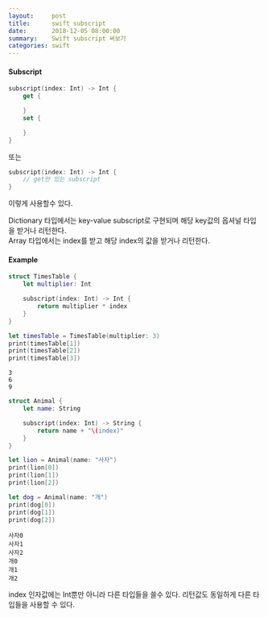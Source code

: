 ```yaml
---
layout:     post
title:      swift subscript
date:       2018-12-05 08:00:00
summary:    Swift subscript 써보기
categories: swift
---
```


#### Subscript


```swift
subscript(index: Int) -> Int {
    get {

    }
    set {

    }
}
```

또는

```swift
subscript(index: Int) -> Int {
    // get만 있는 subscript
}
```

이렇게 사용할수 있다.

Dictionary 타입에서는 key-value subscript로 구현되며 해당 key값의 옵셔널 타입을 받거나 리턴한다.<br>
Array 타입에서는 index를 받고 해당 index의 값을 받거나 리턴한다.

#### Example

```swift
struct TimesTable {
    let multiplier: Int

    subscript(index: Int) -> Int {
        return multiplier * index
    }
}

let timesTable = TimesTable(multiplier: 3)
print(timesTable[1])
print(timesTable[2])
print(timesTable[3])
```

```
3
6
9
```

```swift
struct Animal {
    let name: String

    subscript(index: Int) -> String {
        return name + "\(index)"
    }
}

let lion = Animal(name: "사자")
print(lion[0])
print(lion[1])
print(lion[2])

let dog = Animal(name: "개")
print(dog[0])
print(dog[1])
print(dog[2])
```

```
사자0
사자1
사자2
개0
개1
개2
```

index 인자값에는 Int뿐만 아니라 다른 타입들을 쓸수 있다.
리턴값도 동일하게 다른 타입들을 사용할 수 있다.
